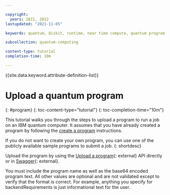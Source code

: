 ```yaml
---

copyright:
  years: 2021, 2022
lastupdated: "2021-11-05"

keywords: quantum, Qiskit, runtime, near time compute, quantum program

subcollection: quantum-computing

content-type: tutorial
completion-time: 10m

---
```


{{site.data.keyword.attribute-definition-list}}


# Upload a quantum program
{: #program}
{: toc-content-type="tutorial"}
{: toc-completion-time="10m"}

This tutorial walks you through the steps to upload a program to run a job on an IBM quantum computer. It assumes that you have already created a program by following the [create a program](/docs/quantum-computing?topic=quantum-computing-create-program) instructions.  

If you do not want to create your own program, you can use one of the publicly available sample programs to submit a job.
{: shortdesc}

Upload the program by using the [Upload a program](/apidocs/quantum-computing#create-program){: external} API directly or in [Swagger](https://us-east.quantum-computing.cloud.ibm.com/openapi/#/Programs/create_program){: external}.

You must include the program name as well as the base64 encoded program text.  All other values are optional and are not validated except to verify that the format is correct.  For example, anything you specify for backendRequirements is just informational text for the user.

